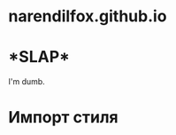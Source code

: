 # narendilfox.github.io
<html>
<!DOCTYPE html>
<body style="display:;">
<title>Убежище скитальца</title>
<h1>*SLAP*</h1>
<p>I'm dumb.</p>
  <h1>Импорт стиля</h1>
  <style>
    @import url("elf.css");
  </style>
</body>
</html>
